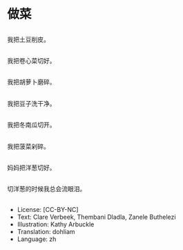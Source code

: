 # 做菜

##
我把土豆削皮。

##
我把卷心菜切好。

##
我把胡萝卜磨碎。

##
我把豆子洗干净。

##
我把冬南瓜切开。

##
我把菠菜剁碎。

##
妈妈把洋葱切好。

##
切洋葱的时候我总会流眼泪。

##
* License: [CC-BY-NC]
* Text: Clare Verbeek, Thembani Dladla, Zanele Buthelezi
* Illustration: Kathy Arbuckle
* Translation: dohliam
* Language: zh
